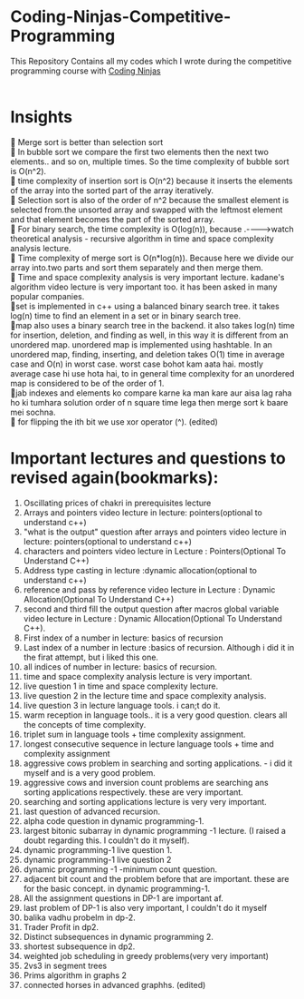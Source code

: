 # Coding-Ninjas-Competitive-Programming
This Repository Contains all my codes which I wrote during the competitive programming course with <a href="https://www.codingninjas.com/">Coding Ninjas</a></br></br>

# Insights
:slightly_smiling_face: Merge sort is better than selection sort</br>
:slightly_smiling_face: In bubble sort we compare the first two elements then the next two elements.. and so on, multiple times. So the time complexity of bubble sort is O(n^2).</br>
:slightly_smiling_face: time complexity of insertion sort is O(n^2) because it inserts the elements of the array into the sorted part of the array iteratively.</br>
:slightly_smiling_face: Selection sort is also of the order of n^2 because the smallest element is selected from.the unsorted array and swapped with the leftmost element and that element becomes the part of the sorted array.</br>
:slightly_smiling_face: For binary search, the time complexity is O(log(n)), because .---->watch theoretical analysis - recursive algorithm in time and space complexity analysis lecture.</br>
:slightly_smiling_face: Time complexity of merge sort is O(n*log(n)). Because here we divide our array into.two parts and sort them separately and then merge them.</br>
:slightly_smiling_face: Time and space complexity analysis is very important lecture. kadane's algorithm video lecture is very important too. it has been asked in many popular companies.</br>
:slightly_smiling_face:set is implemented in c++ using a balanced binary search tree. it takes log(n) time to find an element in a set or in binary search tree.</br>
:slightly_smiling_face:map also uses a binary search tree in the backend. it also takes log(n) time for insertion, deletion, and finding as well, in this way it is different from an unordered map. unordered map is implemented using hashtable. In an unordered map, finding, inserting, and deletion takes O(1) time in average case and O(n) in worst case. worst case bohot kam aata hai. mostly average case hi use hota hai, to in general time complexity for an unordered map is considered to be of the order of 1.</br>
:slightly_smiling_face:jab indexes and elements ko compare karne ka man kare aur aisa lag raha ho ki tumhara solution order of n square time lega then merge sort k baare mei sochna.</br>
:slightly_smiling_face: for flipping the ith bit we use xor operator (^). (edited)</br> 

# Important lectures and questions to revised again(bookmarks):
1. Oscillating prices of chakri in prerequisites lecture
2. Arrays and pointers video lecture in lecture: pointers(optional to understand c++)
3. "what is the output" question after arrays and pointers video lecture in lecture: pointers(optional to understand c++)
4. characters and pointers video lecture in Lecture : Pointers(Optional To Understand C++)
5. Address type casting in lecture :dynamic allocation(optional to understand c++)
6. reference and pass by reference video lecture in Lecture : Dynamic Allocation(Optional To Understand C++)
7. second and third fill the output question after macros global variable video lecture in Lecture : Dynamic Allocation(Optional To Understand C++).
8. First index of a number in lecture: basics of recursion
9. Last index of a number in lecture :basics of recursion. Although i did it in the firat attempt, but i liked this one.
10. all indices of number in lecture: basics of recursion.
11. time and space complexity analysis lecture is very important.
12. live question 1 in time and space complexity lecture.
13. live question 2 in the lecture time and space complexity analysis.
14. live question 3 in lecture language tools. i can;t do it.
15. warm reception in language tools.. it is a very good question. clears all the concepts of time complexity.
16. triplet sum in language tools + time complexity assignment.
17. longest consecutive sequence in lecture language tools + time and complexity assignment
18. aggressive cows problem in searching and sorting applications. - i did it myself and is a very good problem.
19. aggressive cows and inversion count problems are searching ans sorting applications respectively. these are very important.
20. searching and sorting applications lecture is very very important.
21. last question of advanced recursion.
22. alpha code question in dynamic programming-1.
23. largest bitonic subarray in dynamic programming -1 lecture. (I raised a doubt regarding this. I couldn't do it myself).
24. dynamic programming-1 live question 1.
25. dynamic programming-1 live question 2
26. dynamic programming -1 -minimum count question.
27. adjacent bit count and the problem before that are important. these are for the basic concept. in dynamic programming-1.
28. All the assignment questions in DP-1 are important af.
29. last problem of DP-1 is also very important, I couldn't do it myself
30. balika vadhu probelm in dp-2.
31. Trader Profit in dp2.
32. Distinct subsequences in dynamic programming 2.
33. shortest subsequence in dp2.
34. weighted job scheduling in greedy problems(very very important)
35. 2vs3 in segment trees
36. Prims algorithm in graphs 2
37. connected horses in advanced graphhs. (edited)
